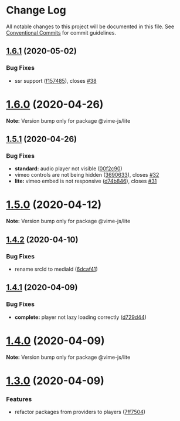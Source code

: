 # Change Log

All notable changes to this project will be documented in this file.
See [Conventional Commits](https://conventionalcommits.org) for commit guidelines.

## [1.6.1](https://github.com/vime-js/vime/tree/master/packages/vime-lite/compare/v1.6.0...v1.6.1) (2020-05-02)


### Bug Fixes

* ssr support ([f157485](https://github.com/vime-js/vime/tree/master/packages/vime-lite/commit/f157485266a047e738edbc5fb24576bc52fad52a)), closes [#38](https://github.com/vime-js/vime/tree/master/packages/vime-lite/issues/38)





# [1.6.0](https://github.com/vime-js/vime/tree/master/packages/vime-lite/compare/v1.5.1...v1.6.0) (2020-04-26)

**Note:** Version bump only for package @vime-js/lite





## [1.5.1](https://github.com/vime-js/vime/tree/master/packages/vime-lite/compare/v1.5.0...v1.5.1) (2020-04-26)


### Bug Fixes

* **standard:** audio player not visible ([00f2c90](https://github.com/vime-js/vime/tree/master/packages/vime-lite/commit/00f2c90219c9f7d1923235184923df1addc4d8e1))
* vimeo controls are not being hidden ([3690633](https://github.com/vime-js/vime/tree/master/packages/vime-lite/commit/36906336f94aebe31a97fcfa860036f2bf5525da)), closes [#32](https://github.com/vime-js/vime/tree/master/packages/vime-lite/issues/32)
* **lite:** vimeo embed is not responsive ([d74b846](https://github.com/vime-js/vime/tree/master/packages/vime-lite/commit/d74b846ca80d783152446612ccabf8dbe48c9aad)), closes [#31](https://github.com/vime-js/vime/tree/master/packages/vime-lite/issues/31)





# [1.5.0](https://github.com/vime-js/vime/tree/master/packages/vime-lite/compare/v1.4.4...v1.5.0) (2020-04-12)

**Note:** Version bump only for package @vime-js/lite





## [1.4.2](https://github.com/vime-js/vime/tree/master/packages/vime-lite/compare/v1.4.1...v1.4.2) (2020-04-10)


### Bug Fixes

* rename srcId to mediaId ([6dcaf41](https://github.com/vime-js/vime/tree/master/packages/vime-lite/commit/6dcaf41d5ae64ca83f3859f19634a45a24ce84ce))





## [1.4.1](https://github.com/vime-js/vime/tree/master/packages/vime-lite/compare/v1.4.0...v1.4.1) (2020-04-09)


### Bug Fixes

* **complete:** player not lazy loading correctly ([d729d44](https://github.com/vime-js/vime/tree/master/packages/vime-lite/commit/d729d4457950070ed7913b4af475e9815089c019))





# [1.4.0](https://github.com/vime-js/vime/tree/master/packages/vime-lite/compare/v1.3.0...v1.4.0) (2020-04-09)

**Note:** Version bump only for package @vime-js/lite





# [1.3.0](https://github.com/vime-js/vime/tree/master/packages/vime-lite/compare/v1.2.0...v1.3.0) (2020-04-09)


### Features

* refactor packages from providers to players ([7ff7504](https://github.com/vime-js/vime/tree/master/packages/vime-lite/commit/7ff75045788b267688f4cb7f970ce9bb3426036a))
